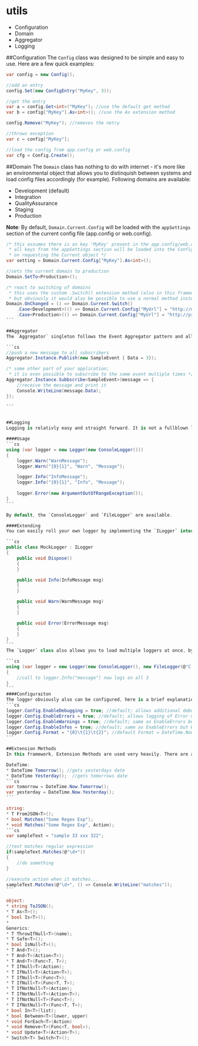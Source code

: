 utils
=====

* Configuration
* Domain
* Aggregator
* Logging

##Configuration
The `Config` class was designed to be simple and easy to use. Here are a few quick examples:

```cs
var config = new Config();

//add an entry
config.Set(new ConfigEntry("MyKey", 3));

//get the entry
var a = config.Get<int>("MyKey"); //use the default get method
var b = config["MyKey"].As<int>(); //use the As extension method

config.Remove("MyKey"); //removes the netry

//throws exception
var c = config["MyKey"];

//load the config from app.config or web.config
var cfg = Config.Create();
```

##Domain
The `Domain` class has nothing to do with internet - it's more like an environmental object that allows you to distinquish between systems and load config files accordingly (for example). Following domains are available:

* Development (default)
* Integration
* QualityAssurance
* Staging
* Production

**Note**: By default, `Domain.Current.Config` will be loaded with the `appSettings` section of the current config file (app.config or web.config).

````cs
/* this assumes there is an key 'MyKey' present in the app.config/web.config file
 * all keys from the appSettings section will be loaded into the Config object automatically
 * on requesting the Current object */
var setting = Domain.Current.Config["MyKey"].As<int>();

//sets the current domain to production
Domain.SetTo<Production>();

/* react to switching of domains
 * this uses the custom .Switch() extension method (also in this framework)
 * but obviously it would also be possible to use a normal method instead */
Domain.OnChanged = () => Domain.Current.Switch()
    .Case<Development>(() => Domain.Current.Config["MyUrl"] = "http://dev")
    .Case<Production>(() => Domain.Current.Config["MyUrl"] = "http://prod");
```

##Aggregator
The `Aggregator` singleton follows the Event Aggregator pattern and allows you to send "messages" between different parts of your application. There is no specifc way how/where to use it - but it's written very generic and can be used basically anywhere. You can publish and subscribe to events, it is even possible to subscribe to one type of event multiple times which means you can update parts of your application (like ViewModels) by just publishing 1 single event.

```cs
//push a new message to all subscribers
Aggregator.Instance.Publish(new SampleEvent { Data = 3});

/* some other part of your application;
 * it is even possible to subscribe to the same event multiple times */
Aggregator.Instance.Subbscribe<SampleEvent>(message => {
    //receive the message and print it
    Console.WriteLine(message.Data);
});

```


##Logging
Logging is relativly easy and straight forward. It is not a fullblown logging framework like NLog or log4net or similar - it is supposed to be fast and easy to use.

####Usage
```cs
using (var logger = new Logger(new ConsoleLogger()))
{
    logger.Warn("WarnMessage");
    logger.Warn("{0}{1}", "Warn", "Message"); 

    logger.Info("InfoMessage"); 
    logger.Info("{0}{1}", "Info", "Message");
    
    logger.Error(new ArgumentOutOfRangeException());
}
```

By default, the `ConsoleLogger` and `FileLogger` are available.

####Extending
You can easily roll your own logger by implementing the `ILogger` interface like this:

```cs
public class MockLogger : ILogger
{
    public void Dispose()
    {
    }

    public void Info(InfoMessage msg)
    {
    }

    public void Warn(WarnMessage msg)
    {
    }

    public void Error(ErrorMessage msg)
    {
    }
}
```
The `Logger` class also allows you to load multiple loggers at once, by overloading the constructor:

```cs
using (var logger = new Logger(new ConsoleLogger(), new FileLogger(@"C:\log.txt"), new MockLogger())))
{
    //call to logger.Info("message") now logs on all 3
}
```
####Configuraiton
The logger obviously also can be configured, here is a brief explanation:
```cs
logger.Config.EnableDebugging = true; //default; allows additional debugging information on Error()
logger.Config.EnableErrors = true; //default; allows logging of Error messages, if false will not log Error()'s
logger.Config.EnableWarnings = true; //default; same as EnableErrors but Warn() instead
logger.Config.EnableInfos = true; //default; same as EnableErrors but Warn() instead
logger.Config.Format = "{0}\t{1}\t{2}"; //default Format = DateTime.Now\tLOGLEVEL\tmessage
```

##Extension Methods
In this framework, Extension Methods are used very heavily. There are a lot of inbuilt functionallities (especially generic ones) that are powering different parts and features as well. Here is a list of all available methods based by type:

DateTime:
* DateTime Tomorrow(); //gets yesterdays date
* DateTime Yesterday();  //gets tomorrows date
```cs
var tomorrow = DateTime.Now.Tomorrow();
var yesterday = DateTime.Now.Yesterday();
```

string:
* T FromJSON<T>();
* bool Matches("Some Regex Exp");
* void Matches("Some Regex Exp", Action);
```cs
var sampleText = "sample 33 xxx 322";

//text matches regular expression
if(sampleText.Matches(@"\d+"))
{
    //do something
}

//execute action when it matches...
sampleText.Matches(@"\d+", () => Console.WriteLine("matches"));
```

object:
* string ToJSON();
* T As<T>();
* bool Is<T>();
* 
Generics:
* T ThrowIfNull<T>(name);
* T Safe<T>();
* bool IsNull<T>();
* T And<T>();
* T And<T>(Action<T>);
* T And<T>(Func<T, T>);
* T IfNull<T>(Action);
* T IfNull<T>(Action<T>);
* T IfNull<T>(Func<T>);
* T IfNull<T>(Func<T, T>);
* T IfNotNull<T>(Action);
* T IfNotNull<T>(Action<T>);
* T IfNotNull<T>(Func<T>);
* T IfNotNull<T>(Func<T, T>);
* bool In<T>(list);
* bool Between<T>(lower, upper)
* void ForEach<T>(Action)
* void Remove<T>(Func<T, bool>);
* void Update<T>(Action<T>);
* Switch<T> Switch<T>();
